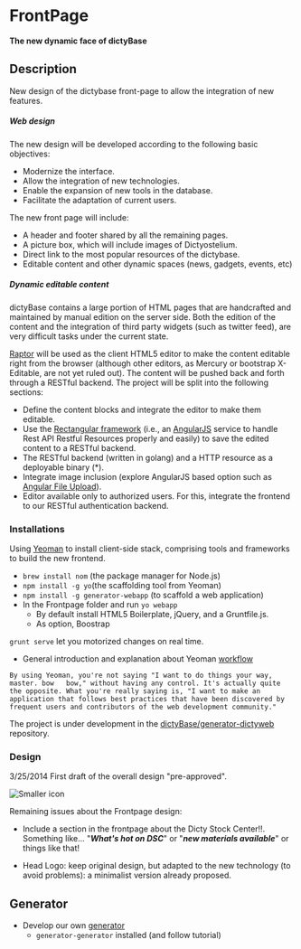 FrontPage
=========
**The new dynamic face of dictyBase**


## Description
New design of the dictybase front-page to allow the integration of new features.

##### Web design
The new design will be developed according to the following basic objectives:

* Modernize the interface.
* Allow the integration of new technologies.
* Enable the expansion of new tools in the database.
* Facilitate the adaptation of current users.

The new front page will include:

* A header and footer shared by all the remaining pages.
* A picture box, which will include images of Dictyostelium.
* Direct link to the most popular resources of the dictybase.
* Editable content and other dynamic spaces (news, gadgets, events, etc)

##### Dynamic editable content

dictyBase contains a large portion of HTML pages that are handcrafted and maintained by manual edition on the server side. Both the edition of the content and the integration of third party widgets (such as twitter feed), are very difficult tasks under the current state.

[Raptor](https://www.raptor-editor.com/) will be used as the client HTML5 editor to make the content editable right from the browser (although other editors, as Mercury or bootstrap X-Editable, are not yet ruled out). The content will be pushed back and forth through a RESTful backend. The project will be split into the following sections:


- Define the content blocks and integrate the editor to make them editable.
- Use the [Rectangular framework](https://github.com/mgonto/restangular) (i.e., an [AngularJS](http://angularjs.org/) service to handle Rest API Restful Resources properly and easily) to save the edited content to a RESTful backend. 
- The RESTful backend (written in golang) and a HTTP resource as a deployable binary (*).
- Integrate image inclusion (explore AngularJS based option such as [Angular File Upload](https://github.com/danialfarid/angular-file-upload)).
- Editor available only to authorized users. For this, integrate the frontend to our RESTful authentication backend.

### Installations
Using [Yeoman](http://yeoman.io/whyyeoman.html) to install client-side stack, comprising tools and frameworks to build the new frontend.

* ``brew install nom`` (the package manager for Node.js)
* ``npm install -g yo``(the scaffolding tool from Yeoman)
* ``npm install -g generator-webapp`` (to scaffold a web application)
* In the Frontpage folder and run ``yo webapp``
	* By default install HTML5 Boilerplate, jQuery, and a Gruntfile.js.
	* As option, Boostrap
	
``grunt serve`` let you motorized changes on real time.

* General introduction and explanation about Yeoman <a href="http://code.tutsplus.com/tutorials/building-apps-with-the-yeoman-workflow--net-33254" target="_blank">workflow</a>

```
By using Yeoman, you're not saying "I want to do things your way, master. bow 	bow," without having any control. It's actually quite the opposite. What you're really saying is, "I want to make an application that follows best practices that have been discovered by frequent users and contributors of the web development community."	
```

The project is under development in the [dictyBase/generator-dictyweb](https://github.com/dictyBase/generator-dictyweb) repository.

### Design
3/25/2014 First draft of the overall design "pre-approved".

![Smaller icon](https://raw.githubusercontent.com/dictyBase/FrontPage/master/images/dictyFrontpage14_Draft1_small.jpg)

Remaining issues about the Frontpage design:

* Include a section in the frontpage about the Dicty Stock Center!!. Something like... "___What's hot on DSC___" or "___new materials available___" or things like that!

* Head Logo: keep original design, but adapted to the new technology (to avoid problems): a minimalist version already proposed.

## Generator

* Develop our own [generator](http://yeoman.io/generators.html)
	* ``generator-generator`` installed (and follow tutorial)
